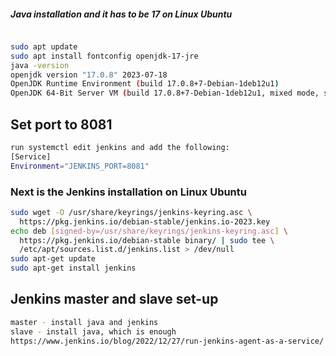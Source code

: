 ##### Java installation  and it has to be 17  on Linux Ubuntu 

```bash

sudo apt update
sudo apt install fontconfig openjdk-17-jre
java -version
openjdk version "17.0.8" 2023-07-18
OpenJDK Runtime Environment (build 17.0.8+7-Debian-1deb12u1)
OpenJDK 64-Bit Server VM (build 17.0.8+7-Debian-1deb12u1, mixed mode, sharing)
``````

## Set port to 8081
```bash
run systemctl edit jenkins and add the following:
[Service]
Environment="JENKINS_PORT=8081"
```
### Next is the Jenkins installation  on Linux Ubuntu 

```bash
sudo wget -O /usr/share/keyrings/jenkins-keyring.asc \
  https://pkg.jenkins.io/debian-stable/jenkins.io-2023.key
echo deb [signed-by=/usr/share/keyrings/jenkins-keyring.asc] \
  https://pkg.jenkins.io/debian-stable binary/ | sudo tee \
  /etc/apt/sources.list.d/jenkins.list > /dev/null
sudo apt-get update
sudo apt-get install jenkins
```

## Jenkins master and slave  set-up
```bash
master - install java and jenkins
slave - install java, which is enough
https://www.jenkins.io/blog/2022/12/27/run-jenkins-agent-as-a-service/
```
